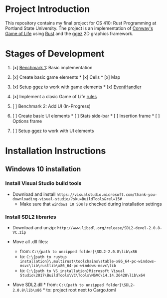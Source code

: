 # Project Introduction
This repository contains my final project for CS 410: Rust Programming at Portland State University. The project is an implementation of [Conway's Game of Life](https://en.wikipedia.org/wiki/Conway%27s_Game_of_Life) using [Rust](https://www.rust-lang.org/en-US/) and the [ggez](https://github.com/ggez/ggez) 2D graphics framework. 

# Stages of Development
1. [x] [Benchmark 1](https://github.com/MatthewGreenlaw/GameOfLife/releases/tag/Benchmark-1): Basic implementation
  1. [x] Create basic game elements
    * [x] Cells
    * [x] Map
  2. [x] Setup ggez to work with game elements
    * [x] [EventHandler](//https://docs.rs/ggez/0.3.1/ggez/event/trait.EventHandler.html)
  3. [x] Implement a clasic Game of Life [rules](https://en.wikipedia.org/wiki/Conway%27s_Game_of_Life#Rules)

2. [ ] Benchmark 2: Add UI (In-Progress)
  1. [ ] Create basic UI elements
    * [ ] Stats side-bar
    * [ ] Insertion frame
    * [ ] Options frame
  2. [ ] Setup ggez to work with UI elements

# Installation Instructions
## Windows 10 installation
### Install Visual Studio build tools
  * Download and install `https://visualstudio.microsoft.com/thank-you-downloading-visual-studio/?sku=BuildTools&rel=15#`
    * Make sure that `windows 10 SDK` is checked during installation settings

### Install SDL2 libraries
  * Download and unzip: `http://www.libsdl.org/release/SDL2-devel-2.0.8-VC.zip`
  * Move all .dll files:
    * from: `C:\{path to unzipped folder}\SDL2-2.0.8\lib\x86`
    * to: `C:\{path to rustup installation}\.multirust\toolchains\stable-x86_64-pc-windows-msvc\lib\rustlib\x86_64-pc-windows-msvc\lib`
    * to: `C:\{path to VS installation}Microsoft Visual Studio\2017\BuildTools\VC\Tools\MSVC\14.14.26428\lib\x64`

   * Move SDL2.dll 
    * from: `C:\{path to unzipped folder}\SDL2-2.0.8\lib\x86`
    * to: project root next to Cargo.toml